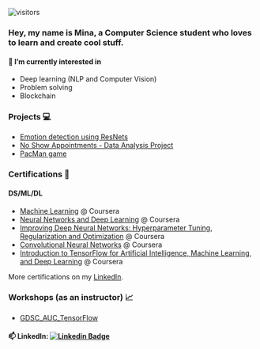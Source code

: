 ![visitors](https://visitor-badge.laobi.icu/badge?page_id=mina-88.mina-88)

<!--
About me
Stats
Projects
Certificates
Workshops
-->

### Hey, my name is Mina, a Computer Science student who loves to learn and create cool stuff.

#### 🌱 I’m currently interested in 
- Deep learning (NLP and Computer Vision)
- Problem solving
- Blockchain

<!--![Top Langs](https://github-readme-stats.vercel.app/api/top-langs/?username=mina-88&layout=compact&title_color=fff&icon_color=f9f9f9&text_color=9f9f9f&bg_color=151515)-->

### Projects 💻
- [Emotion detection using ResNets](https://github.com/Mina-88/Emotion_Detection_using_ResNets)
- [No Show Appointments - Data Analysis Project](https://github.com/Mina-88/NoShowAppointments_DataAnalysisProject)
- [PacMan game](https://github.com/Mina-88/PacMan--PacPerson--)


### Certifications 📜
#### DS/ML/DL
- [Machine Learning](https://www.coursera.org/account/accomplishments/certificate/L4DNGVED4YP4) @ Coursera
- [Neural Networks and Deep Learning](https://www.coursera.org/account/accomplishments/certificate/J4M56D4C5C5R) @ Coursera
- [Improving Deep Neural Networks: Hyperparameter Tuning, Regularization and Optimization](
https://www.coursera.org/account/accomplishments/certificate/BGAQWS9Z39Z4) @ Coursera
- [Convolutional Neural Networks](
https://www.coursera.org/account/accomplishments/certificate/Y2B5PGU3MNZ3) @ Coursera
- [Introduction to TensorFlow for Artificial Intelligence, Machine Learning, and Deep Learning](https://www.coursera.org/account/accomplishments/certificate/9CVAPDPXFVTT) @ Coursera

More certifications on my [LinkedIn](https://www.linkedin.com/in/minawmikhael/).

### Workshops (as an instructor) 📈
- [GDSC_AUC_TensorFlow](https://github.com/Mina-88/GDSCAUC_TensorFlow)



#### 📫 LinkedIn: [![Linkedin Badge](https://img.shields.io/badge/-Mina-blue?style=flat-square&logo=Linkedin&logoColor=white&link=https://www.linkedin.com/in/minawmikhael/)](https://www.linkedin.com/in/minawmikhael/)

